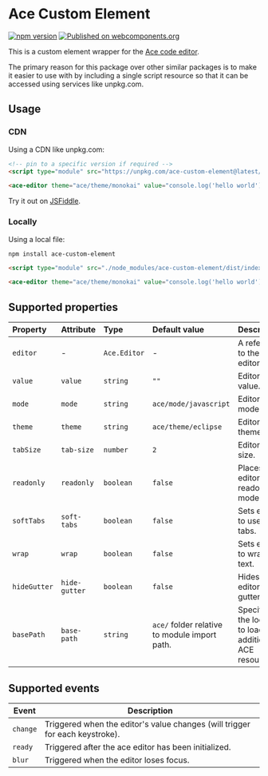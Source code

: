 # Ace Custom Element

[![npm version](https://badge.fury.io/js/ace-custom-element.svg)](https://www.npmjs.com/package/ace-custom-element)
[![Published on webcomponents.org](https://img.shields.io/badge/webcomponents.org-published-blue.svg)](https://www.webcomponents.org/element/ace-custom-element)

This is a custom element wrapper for the [Ace code editor](https://ace.c9.io/).

The primary reason for this package over other similar packages is to make it easier to use with by including a single
script resource so that it can be accessed using services like unpkg.com.

## Usage

### CDN

Using a CDN like unpkg.com:

<!--
```
<custom-element-demo>
  <template>
    <style>
      ace-editor.editor {
        height: 300px;
      }
    </style>
    <next-code-block></next-code-block>
  </template>
</custom-element-demo>
```
-->

```html
<!-- pin to a specific version if required -->
<script type="module" src="https://unpkg.com/ace-custom-element@latest/dist/index.min.js"></script>

<ace-editor theme="ace/theme/monokai" value="console.log('hello world');"></ace-editor>
```

Try it out on [JSFiddle](https://jsfiddle.net/4ejdon81/).

### Locally

Using a local file:

```
npm install ace-custom-element
```

```html
<script type="module" src="./node_modules/ace-custom-element/dist/index.min.js"></script>

<ace-editor theme="ace/theme/monokai" value="console.log('hello world');"></ace-editor>
```

## Supported properties

| Property     | Attribute     | Type         | Default value                                 | Description                                              |
| :----------- | :------------ | :----------- | :-------------------------------------------- | :------------------------------------------------------- |
| `editor`     | -             | `Ace.Editor` | -                                             | A reference to the ace editor.                           |
| `value`      | `value`       | `string`     | `""`                                          | Editor text value.                                       |
| `mode`       | `mode`        | `string`     | `ace/mode/javascript`                         | Editor mode.                                             |
| `theme`      | `theme`       | `string`     | `ace/theme/eclipse`                           | Editor theme.                                            |
| `tabSize`    | `tab-size`    | `number`     | `2`                                           | Editor tab size.                                         |
| `readonly`   | `readonly`    | `boolean`    | `false`                                       | Places editor in readonly mode.                          |
| `softTabs`   | `soft-tabs`   | `boolean`    | `false`                                       | Sets editor to use soft tabs.                            |
| `wrap`       | `wrap`        | `boolean`    | `false`                                       | Sets editor to wrap text.                                |
| `hideGutter` | `hide-gutter` | `boolean`    | `false`                                       | Hides the editor gutter.                                 |
| `basePath`   | `base-path`   | `string`     | `ace/` folder relative to module import path. | Specifies the location to load additional ACE resources. |

## Supported events

| Event    | Description                                                                  |
| -------- | ---------------------------------------------------------------------------- |
| `change` | Triggered when the editor's value changes (will trigger for each keystroke). |
| `ready`  | Triggered after the ace editor has been initialized.                         |
| `blur`   | Triggered when the editor loses focus.                                       |
